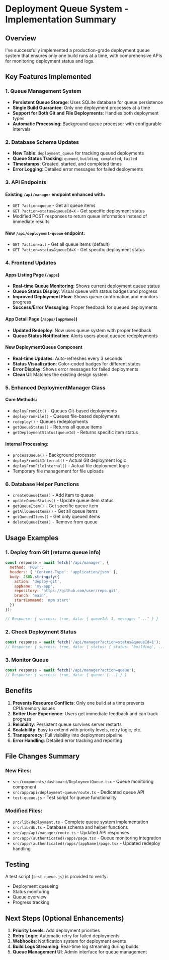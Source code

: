 # Deployment Queue System - Implementation Summary

## Overview
I've successfully implemented a production-grade deployment queue system that ensures only one build runs at a time, with comprehensive APIs for monitoring deployment status and logs.

## Key Features Implemented

### 1. Queue Management System
- **Persistent Queue Storage**: Uses SQLite database for queue persistence
- **Single Build Guarantee**: Only one deployment processes at a time
- **Support for Both Git and File Deployments**: Handles both deployment types
- **Automatic Processing**: Background queue processor with configurable intervals

### 2. Database Schema Updates
- **New Table**: `deployment_queue` for tracking queued deployments
- **Queue Status Tracking**: `queued`, `building`, `completed`, `failed`
- **Timestamps**: Created, started, and completed times
- **Error Logging**: Detailed error messages for failed deployments

### 3. API Endpoints

#### Existing `/api/manager` endpoint enhanced with:
- `GET ?action=queue` - Get all queue items
- `GET ?action=status&queueId=X` - Get specific deployment status
- Modified POST responses to return queue information instead of immediate results

#### New `/api/deployment-queue` endpoint:
- `GET ?action=all` - Get all queue items (default)
- `GET ?action=status&queueId=X` - Get specific deployment status

### 4. Frontend Updates

#### Apps Listing Page (`/apps`)
- **Real-time Queue Monitoring**: Shows current deployment queue status
- **Queue Status Display**: Visual queue with status badges and progress
- **Improved Deployment Flow**: Shows queue confirmation and monitors progress
- **Success/Error Messaging**: Proper feedback for queued deployments

#### App Detail Page (`/apps/[appName]`)
- **Updated Redeploy**: Now uses queue system with proper feedback
- **Queue Status Notification**: Alerts users about queued redeployments

#### New DeploymentQueue Component
- **Real-time Updates**: Auto-refreshes every 3 seconds
- **Status Visualization**: Color-coded badges for different states
- **Error Display**: Shows error messages for failed deployments
- **Clean UI**: Matches the existing design system

### 5. Enhanced DeploymentManager Class

#### Core Methods:
- `deployFromGit()` - Queues Git-based deployments
- `deployFromFile()` - Queues file-based deployments
- `redeploy()` - Queues redeployments
- `getQueueStatus()` - Returns all queue items
- `getDeploymentStatus(queueId)` - Returns specific item status

#### Internal Processing:
- `processQueue()` - Background processor
- `deployFromGitInternal()` - Actual Git deployment logic
- `deployFromFileInternal()` - Actual file deployment logic
- Temporary file management for file uploads

### 6. Database Helper Functions
- `createQueueItem()` - Add item to queue
- `updateQueueStatus()` - Update queue item status
- `getQueueItem()` - Get specific queue item
- `getAllQueueItems()` - Get all queue items
- `getQueuedItems()` - Get only queued items
- `deleteQueueItem()` - Remove from queue

## Usage Examples

### 1. Deploy from Git (returns queue info)
```javascript
const response = await fetch('/api/manager', {
  method: 'POST',
  headers: { 'Content-Type': 'application/json' },
  body: JSON.stringify({
    action: 'deploy-git',
    appName: 'my-app',
    repository: 'https://github.com/user/repo.git',
    branch: 'main',
    startCommand: 'npm start'
  })
});

// Response: { success: true, data: { queueId: 1, message: "..." } }
```

### 2. Check Deployment Status
```javascript
const response = await fetch('/api/manager?action=status&queueId=1');
// Response: { success: true, data: { status: { status: 'building', ... } } }
```

### 3. Monitor Queue
```javascript
const response = await fetch('/api/manager?action=queue');
// Response: { success: true, data: { queue: [...] } }
```

## Benefits

1. **Prevents Resource Conflicts**: Only one build at a time prevents CPU/memory issues
2. **Better User Experience**: Users get immediate feedback and can track progress
3. **Reliability**: Persistent queue survives server restarts
4. **Scalability**: Easy to extend with priority levels, retry logic, etc.
5. **Transparency**: Full visibility into deployment pipeline
6. **Error Handling**: Detailed error tracking and reporting

## File Changes Summary

### New Files:
- `src/components/dashboard/DeploymentQueue.tsx` - Queue monitoring component
- `src/app/api/deployment-queue/route.ts` - Dedicated queue API
- `test-queue.js` - Test script for queue functionality

### Modified Files:
- `src/lib/deployment.ts` - Complete queue system implementation
- `src/lib/db.ts` - Database schema and helper functions
- `src/app/api/manager/route.ts` - Updated API responses
- `src/app/(authenticated)/apps/page.tsx` - Queue monitoring integration
- `src/app/(authenticated)/apps/[appName]/page.tsx` - Updated redeploy handling

## Testing
A test script (`test-queue.js`) is provided to verify:
- Deployment queueing
- Status monitoring
- Queue overview
- Progress tracking

## Next Steps (Optional Enhancements)
1. **Priority Levels**: Add deployment priorities
2. **Retry Logic**: Automatic retry for failed deployments
3. **Webhooks**: Notification system for deployment events
4. **Build Logs Streaming**: Real-time log streaming during builds
5. **Queue Management UI**: Admin interface for queue management
